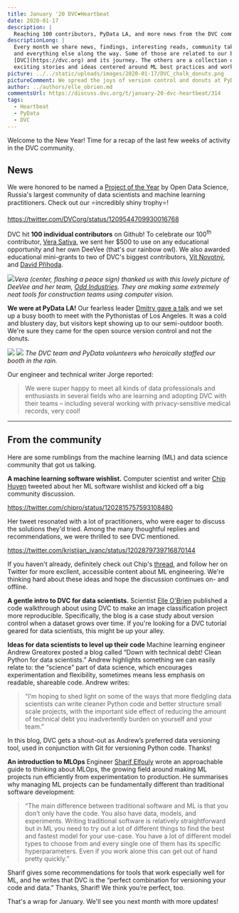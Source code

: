 ```yaml
---
title: January '20 DVC❤️Heartbeat
date: 2020-01-17
description: |
  Reaching 100 contributors, PyData LA, and more news from the DVC community.
descriptionLong: |
  Every month we share news, findings, interesting reads, community takeaways,
  and everything else along the way. Some of those are related to our brainchild
  [DVC](https://dvc.org) and its journey. The others are a collection of
  exciting stories and ideas centered around ML best practices and workflow.
picture: ../../static/uploads/images/2020-01-17/DVC_chalk_donuts.png
pictureComment: We spread the joys of version control and donuts at PyData LA.
author: ../authors/elle_obrien.md
commentsUrl: https://discuss.dvc.org/t/january-20-dvc-heartbeat/314
tags:
  - Heartbeat
  - PyData
  - DVC
---
```


Welcome to the New Year! Time for a recap of the last few weeks of activity in
the DVC community.

## News

We were honored to be named a [Project of the Year](https://ods.ai/awards/2019/)
by Open Data Science, Russia's largest community of data scientists and machine
learning practitioners. Check out our ⭐️incredibly shiny trophy⭐️!

https://twitter.com/DVCorg/status/1209544709930016768

DVC hit **100 individual contributors** on Github! To celebrate our
100<sup>th</sup> contributor, [Vera Sativa](https://github.com/verasativa/), we
sent her \$500 to use on any educational opportunity and her own DeeVee (that's
our rainbow owl). We also awarded educational mini-grants to two of DVC's
biggest contributors, [Vít Novotný](https://twitter.com/tweetiko), and
[David Příhoda](https://twitter.com/david_prihoda).

![](/uploads/images/2020-01-17/odd_with_deevee.png)_Vera (center, flashing a
peace sign) thanked us with this lovely picture of DeeVee and her team,
[Odd Industries](https://odd.co/en/). They are making some extremely neat tools
for construction teams using computer vision._

**We were at PyData LA!** Our fearless leader
[Dmitry gave a talk](https://www.youtube.com/watch?v=7Wsd6V0k4Oc) and we set up
a busy booth to meet with the Pythonistas of Los Angeles. It was a cold and
blustery day, but visitors kept showing up to our semi-outdoor booth. We're sure
they came for the open source version control and not the donuts.

![](/uploads/images/2020-01-17/py_data1.jpeg)
![](/uploads/images/2020-01-17/py_data2.jpeg) _The DVC team and PyData
volunteers who heroically staffed our booth in the rain._

Our engineer and technical writer Jorge reported:

> We were super happy to meet all kinds of data professionals and enthusiasts in
> several fields who are learning and adopting DVC with their teams – including
> several working with privacy-sensitive medical records, very cool!

<hr>

## From the community

Here are some rumblings from the machine learning (ML) and data science
community that got us talking.

**A machine learning software wishlist.** Computer scientist and writer
[Chip Huyen](https://twitter.com/chipro) tweeted about her ML software wishlist
and kicked off a big community discussion.

https://twitter.com/chipro/status/1202815757593108480

Her tweet resonated with a lot of practitioners, who were eager to discuss the
solutions they'd tried. Among the many thoughtful replies and recommendations,
we were thrilled to see DVC mentioned.

https://twitter.com/kristijan_ivanc/status/1202879739716870144

If you haven't already, definitely check out Chip's
[thread](https://twitter.com/chipro/status/1202815757593108480), and follow her
on Twitter for more excllent, accessible content about ML engineering. We're
thinking hard about these ideas and hope the discussion continues on- and
offline.

**A gentle intro to DVC for data scientists.** Scientist
[Elle O'Brien](https://twitter.com/andronovhopf) published a code walkthrough
about using DVC to make an image classification project more reproducible.
Specifically, the blog is a case study about version control when a dataset
grows over time. If you're looking for a DVC tutorial geared for data
scientists, this might be up your alley.

<external-link
href="https://towardsdatascience.com/start-version-controlling-your-machine-learning-datasets-2b872e109856"
title="Start Version Controlling your Machine Learning Datasets"
description="Make your machine learning and data science projects reproducible with open source tools."
link="medium.com"
image="/uploads/images/2020-01-17/medium_1.png" />

**Ideas for data scientists to level up their code** Machine learning engineer
Andrew Greatorex posted a blog called “Down with technical debt! Clean Python
for data scientists.” Andrew highlights something we can easily relate to: the
“science” part of data science, which encourages experimentation and
flexibility, sometimes means less emphasis on readable, shareable code. Andrew
writes:

> "I’m hoping to shed light on some of the ways that more fledgling data
> scientists can write cleaner Python code and better structure small scale
> projects, with the important side effect of reducing the amount of technical
> debt you inadvertently burden on yourself and your team.”

In this blog, DVC gets a shout-out as Andrew’s preferred data versioning tool,
used in conjunction with Git for versioning Python code. Thanks!

<external-link
href="https://towardsdatascience.com/down-with-technical-debt-clean-python-for-data-scientists-aa7592eff7fc"
title="Down with technical debt! Clean Python for data scientists."
description=""
link="medium.com"
image="/uploads/images/2020-01-17/medium_2.png" />

**An introduction to MLOps** Engineer
[Sharif Elfouly](https://twitter.com/elfouly_sharif) wrote an approachable guide
to thinking about MLOps, the growing field around making ML projects run
efficiently from experimentation to production. He summarises why managing ML
projects can be fundamentally different than traditional software development:

> “The main difference between traditional software and ML is that you don’t
> only have the code. You also have data, models, and experiments. Writing
> traditional software is relatively straightforward but in ML you need to try
> out a lot of different things to find the best and fastest model for your
> use-case. You have a lot of different model types to choose from and every
> single one of them has its specific hyperparameters. Even if you work alone
> this can get out of hand pretty quickly.”

Sharif gives some recommendations for tools that work especially well for ML,
and he writes that DVC is the “perfect combination for versioning your code and
data.” Thanks, Sharif! We think you’re perfect, too.

<external-link
href="https://towardsdatascience.com/down-with-technical-debt-clean-python-for-data-scientists-aa7592eff7fc"
title="MLOps Done Right"
description="What is MLOps? Why is it so important? How to do it right!"
link="medium.com"
image="/uploads/images/2020-01-17/medium_3.png" />

That's a wrap for January. We'll see you next month with more updates!
